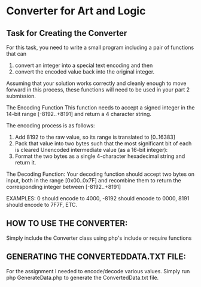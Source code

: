 # Converter for Art and Logic


## Task for Creating the Converter

For this task, you need to write a small program including a pair of functions that can
1. convert an integer into a special text encoding and then
2. convert the encoded value back into the original integer.

Assuming that your solution works correctly and cleanly enough to move forward in this process, these
functions will need to be used in your part 2 submission.

The Encoding Function
This function needs to accept a signed integer in the 14-bit range [-8192..+8191] and return a 4 character
string.

The encoding process is as follows:
1. Add 8192 to the raw value, so its range is translated to [0..16383]
2. Pack that value into two bytes such that the most significant bit of each is cleared
Unencoded intermediate value (as a 16-bit integer):
3. Format the two bytes as a single 4-character hexadecimal string and return it.

The Decoding Function:
Your decoding function should accept two bytes on input, both in the range [0x00..0x7F] and recombine
them to return the corresponding integer between [-8192..+8191]


EXAMPLES:
0 should encode to 4000,
-8192 should encode to 0000,
8191 should encode to 7F7F, 
ETC.


## HOW TO USE THE CONVERTER:
Simply include the Converter class using php's include or require functions

## GENERATING THE CONVERTEDDATA.TXT FILE:
For the assignment I needed to encode/decode various values. Simply run php GenerateData.php to generate the ConvertedData.txt file.
